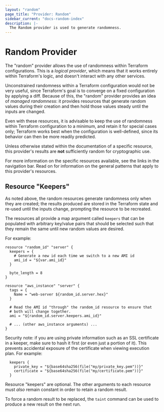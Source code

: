 ```yaml
---
layout: "random"
page_title: "Provider: Random"
sidebar_current: "docs-random-index"
description: |-
  The Random provider is used to generate randomness.
---
```


# Random Provider

The "random" provider allows the use of randomness within Terraform
configurations. This is a *logical provider*, which means that it works
entirely within Terraform's logic, and doesn't interact with any other
services.

Unconstrained randomness within a Terraform configuration would not be very
useful, since Terraform's goal is to converge on a fixed configuration by
applying a diff. Because of this, the "random" provider provides an idea of
*managed randomness*: it provides resources that generate random values during
their creation and then hold those values steady until the inputs are changed.

Even with these resources, it is advisable to keep the use of randomness within
Terraform configuration to a minimum, and retain it for special cases only;
Terraform works best when the configuration is well-defined, since its behavior
can then be more readily predicted.

Unless otherwise stated within the documentation of a specific resource, this
provider's results are **not** sufficiently random for cryptographic use.

For more information on the specific resources available, see the links in the
navigation bar. Read on for information on the general patterns that apply
to this provider's resources.

## Resource "Keepers"

As noted above, the random resources generate randomness only when they are
created; the results produced are stored in the Terraform state and re-used
until the inputs change, prompting the resource to be recreated.

The resources all provide a map argument called `keepers` that can be populated
with arbitrary key/value pairs that should be selected such that they remain
the same until new random values are desired.

For example:

```hcl
resource "random_id" "server" {
  keepers = {
    # Generate a new id each time we switch to a new AMI id
    ami_id = "${var.ami_id}"
  }

  byte_length = 8
}

resource "aws_instance" "server" {
  tags = {
    Name = "web-server ${random_id.server.hex}"
  }

  # Read the AMI id "through" the random_id resource to ensure that
  # both will change together.
  ami = "${random_id.server.keepers.ami_id}"

  # ... (other aws_instance arguments) ...
}
```

Security note: if you are using private information such as an SSL certificate in a keeper, make sure to hash it first (or even just a portion of it). This prevents accidental exposure of the certificate when viewing execution plan.  For example:

```hcl
  keepers {
    private_key = "${base64sha256(file("my/private_key.pem"))}"
    certificate = "${base64sha256(file("my/certificate.pem"))}"
  }
```

Resource "keepers" are optional. The other arguments to each resource must
*also* remain constant in order to retain a random result.

To force a random result to be replaced, the `taint` command can be used to
produce a new result on the next run.

